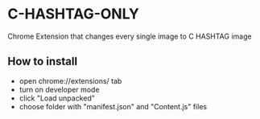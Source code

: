 # C-HASHTAG-ONLY
Chrome Extension that changes every single image to C HASHTAG image

## How to install 
- open chrome://extensions/ tab
- turn on developer mode
- click "Load unpacked"
- choose folder with "manifest.json" and "Content.js" files

